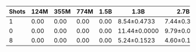 |   Shots |   124M |   355M |   774M |   1.5B | 1.3B         | 2.7B        | 6B          |
|---------|--------|--------|--------|--------|--------------|-------------|-------------|
|       1 |   0.00 |   0.00 |   0.00 |   0.00 | 8.54±0.4733  | 7.44±0.3615 | 5.82±0.2248 |
|       0 |   0.00 |   0.00 |   0.00 |   0.00 | 11.44±0.0000 | 9.79±0.0000 | 7.05±0.0000 |
|       8 |   0.00 |   0.00 |   0.00 |   0.00 | 5.24±0.1523  | 4.60±0.1085 | 3.94±0.1012 |